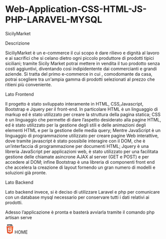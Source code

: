 # Web-Application-CSS-HTML-JS-PHP-LARAVEL-MYSQL
SicilyMarket

Descrizione

SiciliyMarket è un e-commerce il cui scopo è dare rilievo e dignità al lavoro e ai sacrifici che si celano dietro ogni piccolo produttore di prodotti tipici siciliani; tramite Sicily Market potrai mettere in vendita il tuo prodotto senza costi aggiuntivi, diventando così indipidentente dai commercianti e grandi aziende. Si tratta del primo e-commerce in cui , comodomante da casa, potrai scegliere tra un'ampia gamma di prodotti selezionati al prezzo che ritieni più conveniente.

Lato Frontend

Il progetto è stato sviluppato interamente in HTML, CSS,Javascript, Bootstrap e Jquery per il front-end. In particolare HTML è un linguaggio di markup ed è stato utilizzato per creare la struttura della pagina statica; CSS è un linguaggio che permette di dare l’aspetto desiderato alla pagine HTML, ed è stato utilizzato per la gestione degli stili e delle animazioni degli elementi HTML e per la gestione delle media query; Mentre JavaScript è un linguaggio di programmazione utilizzato per creare pagine Web interattive, dove tramite javascript è stato possibile interagire con il DOM, che è un’interfaccia di programmazione per documenti HTML; Jquery è una libreria JavaScript per applicazioni web, è stato utilizzato per una facilitata gestione delle chiamate asincrone AJAX al server (GET e POST) e per accedere al DOM; infine Bootstrap è una libreria di componenti front end che accelera la creazione di layout fornendo un gran numero di modelli e soluzioni già pronte.

Lato Backend

Lato backend invece, si è deciso di utilizzare Laravel e php per comunicare con un database mysql necessario per conservare tutti i dati relativi ai prodotti.


  

Adesso l’applicazione è pronta e basterà avviarla tramite il comando php artisan serve



![HTML](https://github.com/ErBrontese/Image/blob/main/Pronte/html(1).png?raw=true)HOME
